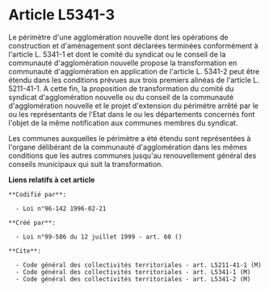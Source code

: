 # Article L5341-3

Le périmètre d'une agglomération nouvelle dont les opérations de construction et d'aménagement sont déclarées terminées
conformément à l'article L. 5341-1 et dont le comité du syndicat ou le conseil de la communauté d'agglomération nouvelle
propose la transformation en communauté d'agglomération en application de l'article L. 5341-2 peut être étendu dans les
conditions prévues aux trois premiers alinéas de l'article L. 5211-41-1. A cette fin, la proposition de transformation du
comité du syndicat d'agglomération nouvelle ou du conseil de la communauté d'agglomération nouvelle et le projet d'extension
du périmètre arrêté par le ou les représentants de l'Etat dans le ou les départements concernés font l'objet de la même
notification aux communes membres du syndicat.

Les communes auxquelles le périmètre a été étendu sont représentées à l'organe délibérant de la communauté d'agglomération
dans les mêmes conditions que les autres communes jusqu'au renouvellement général des conseils municipaux qui suit la
transformation.

**Liens relatifs à cet article**

	**Codifié par**:

	  - Loi n°96-142 1996-02-21

	**Créé par**:

	  - Loi n°99-586 du 12 juillet 1999 - art. 60 ()

	**Cite**:

	  - Code général des collectivités territoriales - art. L5211-41-1 (M)
	  - Code général des collectivités territoriales - art. L5341-1 (M)
	  - Code général des collectivités territoriales - art. L5341-2 (M)
